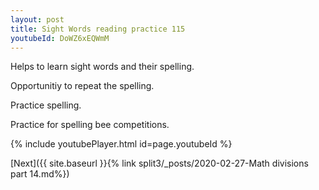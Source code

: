 ```yaml
---
layout: post
title: Sight Words reading practice 115
youtubeId: DoWZ6xEQWmM
---
```

 
 
Helps to learn sight words and their spelling.

Opportunitiy to repeat the spelling. 

Practice spelling. 
 
Practice for spelling bee competitions. 
 
{% include youtubePlayer.html id=page.youtubeId %}
 
 

[Next]({{ site.baseurl }}{% link  split3/_posts/2020-02-27-Math divisions part 14.md%})
 

